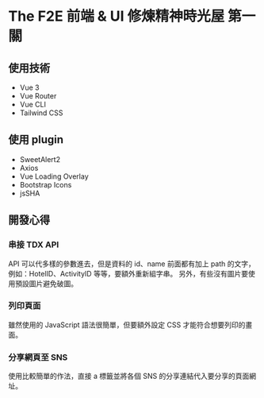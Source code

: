 # The F2E 前端 & UI 修煉精神時光屋 第一關
## 使用技術
- Vue 3
- Vue Router
- Vue CLI
- Tailwind CSS

## 使用 plugin
- SweetAlert2
- Axios
- Vue Loading Overlay
- Bootstrap Icons
- jsSHA

## 開發心得
### 串接 TDX API
API 可以代多樣的參數進去，但是資料的 id、name 前面都有加上 path 的文字，例如：HotelID、ActivityID 等等，要額外重新組字串。
另外，有些沒有圖片要使用預設圖片避免破圖。

### 列印頁面
雖然使用的 JavaScript 語法很簡單，但要額外設定 CSS 才能符合想要列印的畫面。

### 分享網頁至 SNS
使用比較簡單的作法，直接 a 標籤並將各個 SNS 的分享連結代入要分享的頁面網址。
